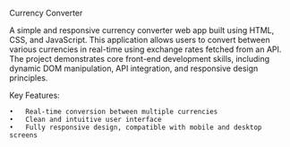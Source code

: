 Currency Converter

A simple and responsive currency converter web app built using HTML, CSS, and JavaScript. 
This application allows users to convert between various currencies in real-time using exchange rates fetched from an API. 
The project demonstrates core front-end development skills, including dynamic DOM manipulation, API integration, and responsive design principles.

Key Features:

	•	Real-time conversion between multiple currencies
	•	Clean and intuitive user interface
	•	Fully responsive design, compatible with mobile and desktop screens
